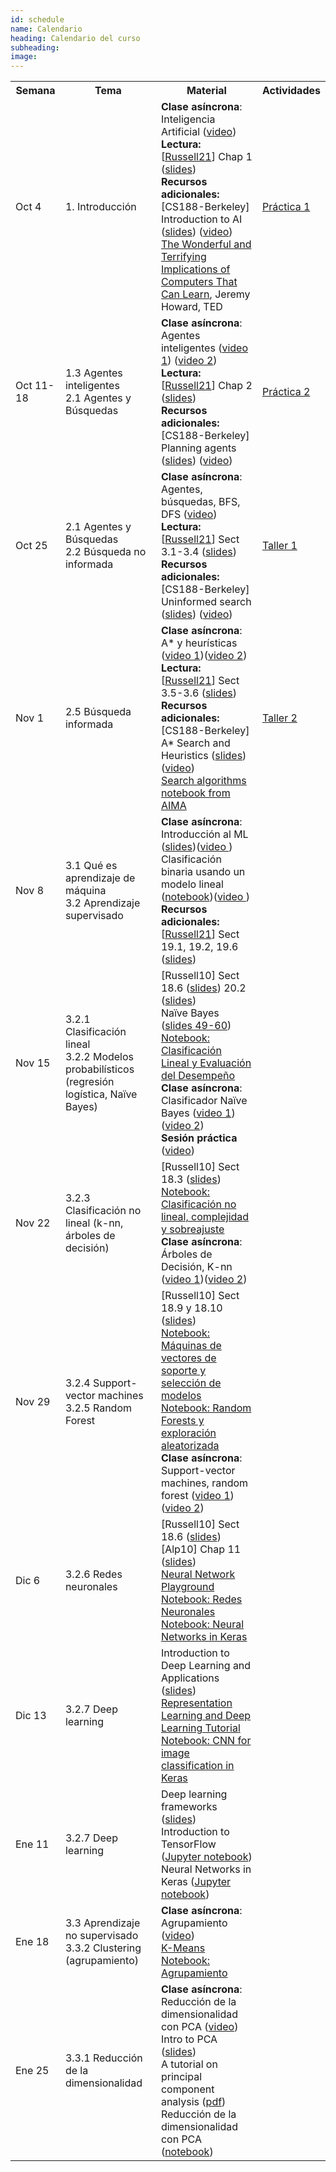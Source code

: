 ```yaml
---
id: schedule
name: Calendario
heading: Calendario del curso
subheading: 
image: 
---
```

<table class="table table-condensed">
	<tbody>
		<tr>
			<th>Semana</th>
			<th>Tema</th>
			<th>Material</th>
			<th>Actividades</th>
		</tr>
		<small>
			<tr>
				<td>Oct 4</td>
				<td>1. Introducción</td>
				<td>
					<b>Clase asíncrona</b>: Inteligencia Artificial (<a href= "https://drive.google.com/file/d/16wHaIRn0GCoephK_uLCROw9V6CcvTf37/view?usp=sharing">video</a>)<br>
					<b>Lectura:</b> [<a href= "http://aima.cs.berkeley.edu/contents.html">Russell21</a>] Chap 1 (<a href= "http://aima.eecs.berkeley.edu/slides-pdf/chapter01.pdf">slides</a>)<br>
					<b>Recursos adicionales:</b><br>
					[CS188-Berkeley] Introduction to AI (<a href= "https://drive.google.com/file/d/1w8mEtBzqTsLg1heOnElWpWJxfI3bieZ0/view">slides</a>) (<a href= "https://www.youtube.com/watch?v=MCN9I5gP6XY&list=PLp8QV47qJEg7Jpj9szwe-aXtf4-wRddtV&index=1">video</a>)<br>					
					<a href= "https://www.ted.com/talks/jeremy_howard_the_wonderful_and_terrifying_implications_of_computers_that_can_learn">The Wonderful and Terrifying Implications of Computers That Can Learn</a>, Jeremy Howard, TED	<br>
				</td>
				<td>
					<a href= "practica1.pdf">Práctica 1</a>
				</td>
			</tr>
			<tr>
				<td>Oct 11-18</td>
				<td>1.3 Agentes inteligentes<br>
					2.1 Agentes y Búsquedas<br>
				</td>
				<td>
					<b>Clase asíncrona</b>: Agentes inteligentes (<a href= "https://drive.google.com/file/d/1-Hy_671nfcFNa7F-NV7fC5IbIX4r_Ynm/view?t=1714">video 1</a>) (<a href= "https://drive.google.com/file/d/1IEjSUbyu1wp016eATXuZp60Q0DHZTXRj/view?t=9">video 2</a>)<br>
					<b>Lectura:</b> [<a href= "http://aima.cs.berkeley.edu/contents.html">Russell21</a>] Chap 2 (<a href= "http://aima.eecs.berkeley.edu/slides-pdf/chapter02.pdf">slides</a>)<br>
					<b>Recursos adicionales:</b><br>
					[CS188-Berkeley] Planning agents (<a href= "https://drive.google.com/file/d/1X74qlbbKkx2gwlyAyFEoe-Viu8X36DYO/view">slides</a>) (<a href= "https://www.youtube.com/watch?v=PUMNeQL1hBc&list=PLp8QV47qJEg5xVEt_bnImKNVFZ1QyHTRx&index=1">video</a>)<br>
				</td>
				<td>
					<a href= "https://colab.research.google.com/drive/18ZWxA8iy7Bjz8K3uuAUPjCqYLR8akJ8A?usp=sharing">Práctica 2</a>
				</td>
			</tr>
			<tr>
				<td>Oct 25</td>
				<td>2.1 Agentes y Búsquedas<br>
					2.2 Búsqueda no informada<br>
				</td>
				<td>
					<b>Clase asíncrona</b>: Agentes, búsquedas, BFS, DFS (<a href= "https://drive.google.com/file/d/1hxerUmA98tGmbXNyghmE9qQnxSKTkoAG/view?usp=sharing">video</a>)<br>
					<b>Lectura:</b> [<a href= "http://aima.cs.berkeley.edu/contents.html">Russell21</a>] Sect 3.1-3.4 (<a href= "http://aima.eecs.berkeley.edu/slides-pdf/chapter02.pdf">slides</a>)<br>
					<b>Recursos adicionales:</b><br>
					[CS188-Berkeley] Uninformed search (<a href= "https://drive.google.com/file/d/1X74qlbbKkx2gwlyAyFEoe-Viu8X36DYO/view">slides</a>) (<a href= "https://www.youtube.com/playlist?list=PLp8QV47qJEg5xVEt_bnImKNVFZ1QyHTRx">video</a>)<br>
				</td>
				<td>
					<a href= "https://colab.research.google.com/drive/1ezuhF5opGvINR04OJdSlEEvvRbi8Nrdp?usp=sharing">Taller 1</a>
				</td>
			</tr>
			<tr>
				<td>Nov 1</td>
				<td>
				2.5 Búsqueda informada<br> 
				</td>
				<td>
					<b>Clase asíncrona</b>: A* y heurísticas (<a href= "https://drive.google.com/file/d/1oTtFMYrqQECkB_XfkYpsZItmpyWqfTIL/view?t=780">video 1</a>)(<a href= "https://drive.google.com/file/d/1ATKLXE2cxSo8YXuklzXAU6aI7OLvSvGy/view?t=15">video 2</a>)<br>
					<b>Lectura:</b> [<a href= "http://aima.cs.berkeley.edu/contents.html">Russell21</a>] Sect 3.5-3.6 (<a href= "http://aima.eecs.berkeley.edu/slides-pdf/chapter04a.pdf">slides</a>) <br>
					<b>Recursos adicionales:</b><br>
					[CS188-Berkeley] A* Search and Heuristics (<a href= "https://drive.google.com/file/d/1MeD3hvq0rQ_rA3KZ_3hBMnHPIK968b_Y/view">slides</a>) (<a href= "https://www.youtube.com/playlist?list=PLp8QV47qJEg6Xr_sqowapHJ-WiFsExA5I">video</a>)<br>
					<a href= "https://github.com/aimacode/aima-python/blob/master/search4e.ipynb">Search algorithms notebook from AIMA </a><br>	
				</td>
				<td>
					<a href= "https://colab.research.google.com/drive/1qy6MphviigtO_L9PTCCXcjAQrsyoSt7J?usp=sharing">Taller 2</a>
				</td>
			</tr>
			<tr>
				<td>Nov 8</td>
				<td>3.1 Qué es aprendizaje de máquina<br>
					3.2 Aprendizaje supervisado<br>
				</td>
				<td>
					<b>Clase asíncrona</b>:  <br>
					Introducción al ML (<a href= "https://fagonzalezo.github.io/iis-2019-1/intro-ml.pdf">slides</a>)(<a href= "https://drive.google.com/file/d/1eK8pneZVxuMekVCbH3vu5NiKwxoEtisA/view?t=113">video </a>)<br>
					Clasificación binaria usando un modelo lineal (<a href= "https://colab.research.google.com/drive/1J4p2g0xbRUS5u6-whz9vWUABiGZvuneA?usp=sharing">notebook</a>)(<a href= "https://drive.google.com/file/d/1WUZPuXxid-iZOko-UKH1NlgBUSPgarSZ/view?usp=sharing">video </a>)<br>
					<b>Recursos adicionales:</b><br>
					[<a href= "http://aima.cs.berkeley.edu/contents.html">Russell21</a>] Sect 19.1, 19.2, 19.6 (<a href= "http://aima.eecs.berkeley.edu/slides-pdf/chapter18.pdf">slides</a>) <br>
				</td>
				<td>
				</td>
			</tr>
			<tr>
				<td>Nov 15</td>
				<td>
				3.2.1 Clasificación lineal<br>
				3.2.2 Modelos probabilísticos (regresión logística, Naïve Bayes)<br>
				</td>
				<td>
					[Russell10] Sect 18.6 (<a href= "http://aima.eecs.berkeley.edu/slides-pdf/chapter18.pdf">slides</a>) 20.2 (<a href= "http://aima.eecs.berkeley.edu/slides-pdf/chapter20a.pdf">slides</a>)<br>
					Naïve Bayes (<a href= "https://www-users.cs.umn.edu/~kumar001/dmbook/dmslides/chap5_alternative_classification.pdf">slides 49-60</a>)<br>
					<a href= "https://colab.research.google.com/drive/1nkxk-h0cBICX2uTCSWaIF6YXhKNMhR8u?usp=sharing">Notebook: Clasificación Lineal y Evaluación del Desempeño</a><br>
					<b>Clase asíncrona</b>: Clasificador Naïve Bayes (<a href= "https://drive.google.com/file/d/15mXmUQMmV4du_8-NY93fdgolAM-yBbiI/view?usp=sharing">video 1</a>)(<a href= "https://drive.google.com/file/d/1XwL-cYgttn5N24Zf5GRrvplme834-PVC/view">video 2</a>)<br>
					<b>Sesión práctica</b> (<a href= "https://drive.google.com/file/d/1cisr_EJCaXKQlDTtvl7hW99cKJ6nRhQq/view?usp=sharing">video</a>)<br>
				</td>
				<td>
				</td>
			</tr>
			<tr>
				<td>Nov 22</td>
				<td>3.2.3 Clasificación no lineal (k-nn, árboles de decisión)<br>
				</td>
				<td>
					[Russell10] Sect 18.3 (<a href= "http://aima.eecs.berkeley.edu/slides-pdf/chapter18.pdf">slides</a>) <br>
					<a href= "https://colab.research.google.com/drive/1pvTLE_jx2cdnU3jCZ9T1hQk3d3jIxoh7">Notebook: Clasificación no lineal, complejidad y sobreajuste</a><br>
					<b>Clase asíncrona</b>: Árboles de Decisión, K-nn (<a href= "https://drive.google.com/file/d/1RyjxtIVIjmvObChOfuf0lWveXMbWpxhs/view?t=50">video 1</a>)(<a href= "https://drive.google.com/file/d/1IRhxupbKaSO0ZvewBq4MobITk_rcMM1z/view?t=130">video 2</a>)<br>
				</td>
				<td>
				</td>
			</tr>
			<tr>
				<td>Nov 29</td>
				<td>
					3.2.4 Support-vector machines<br>
					3.2.5 Random Forest
				</td>
				<td>
					[Russell10] Sect 18.9 y 18.10 (<a href= "http://aima.eecs.berkeley.edu/slides-pdf/chapter18.pdf">slides</a>) <br>
					<a href= "https://colab.research.google.com/drive/1kfy-4I9OyP7rQTdbsNs5UoM6GVi0Ig4P?usp=sharing">Notebook: Máquinas de vectores de soporte y selección de modelos</a><br>
					<a href= "https://colab.research.google.com/drive/1MCfPiwOIG-v77YLUFW7iJmGVewiWAYbE">Notebook: Random Forests y exploración aleatorizada</a><br>
					<b>Clase asíncrona</b>: Support-vector machines, random forest (<a href= "https://drive.google.com/file/d/1J-oOjZfh0oTWPPrwHoE5VA8irGQ41n81/view?usp=sharing">video 1</a>)(<a href= "https://drive.google.com/file/d/1rgXm_XtV8NHi0W3UlpSbkQOgTWdIzvgy/view?usp=sharing">video 2</a>)<br>
				</td>
				<td>
				</td>
			</tr>
			<tr>
				<td>Dic 6</td>
				<td>3.2.6 Redes neuronales<br>
				</td>
				<td>
					[Russell10] Sect 18.6 (<a href= "http://aima.eecs.berkeley.edu/slides-pdf/chapter18.pdf">slides</a>) <br>
					[Alp10] Chap 11  (<a href= "https://www.cmpe.boun.edu.tr/~ethem/i2ml2e/2e_v1-0/i2ml2e-chap11-v1-0.pdf">slides</a>) <br>
					<a href= "https://playground.tensorflow.org/">Neural Network Playground</a><br>
					<a href= "https://colab.research.google.com/drive/167WK7Ts3Z5gVhPshFwFh0F36PyzZev_4?usp=sharing">Notebook: Redes Neuronales</a><br>
					<a href= "https://colab.research.google.com/drive/1LzTwgL3jL1L58lQqe29F4TXw_KqA08ak">Notebook: Neural Networks in Keras</a><br>
				</td>
				<td>
				</td>
			</tr>
			<tr>
				<td>Dic 13</td>
				<td>3.2.7 Deep learning<br>
				</td>
				<td>
					Introduction to Deep Learning and Applications (<a href= "https://github.com/albahnsen/AppliedDeepLearningClass/blob/master/presentations/DL-introduction.pdf">slides</a>) <br>
					<a href= "https://fagonzalezo.github.io/dl_tutorial_upv/">Representation Learning and Deep Learning Tutorial </a><br>
					<a href= "https://colab.research.google.com/drive/1C8MOfKYY-Pb9dlNBli8pF8YYpYVCJuhp">Notebook: CNN for image classification in Keras</a><br>
				</td>
				<td>
				</td>
			</tr>
			<tr>
				<td>Ene 11</td>
				<td>3.2.7 Deep learning<br>
				</td>
				<td>
				Deep learning frameworks (<a href= "https://github.com/fagonzalezo/ml-2020-1/raw/master/ML%20Deep%20Learning%20Frameworks.pdf">slides</a>)<br>
				Introduction to TensorFlow (<a href= "https://colab.research.google.com/drive/1cjmAU2v0oDZawN9AAZshz4t6AhqDOBf-">Jupyter notebook</a>)<br>
				Neural Networks in Keras (<a href= "https://colab.research.google.com/drive/1iOIVyQ19GGkY_5knuLRo0HP3BouJlpwy">Jupyter notebook</a>)<br>
				</td>
				<td>
				</td>
			</tr>
            <tr>
				<td>Ene 18</td>
				<td>
				3.3 Aprendizaje no supervisado <br>
				3.3.2 Clustering (agrupamiento)<br>
				</td>
				<td>
					<b>Clase asíncrona</b>: Agrupamiento (<a href= "https://www.youtube.com/watch?v=6I7pWdW1KSE">video</a>)
					<br>
					<a href= "https://fagonzalezo.github.io/iis-2018-1/KMeans.pdf">K-Means</a><br>
					<a href= "https://colab.research.google.com/drive/1_0Ipc_RqFNwBrVAc3HY4rZfDpKLHrbgR?usp=sharing">Notebook: Agrupamiento</a><br>
				</td>
				<td>
				</td>
			</tr>
			<tr>
				<td>Ene 25</td>
				<td>
				    3.3.1 Reducción de la dimensionalidad <br>
				</td>
				<td>
					<b>Clase asíncrona</b>: Reducción de la dimensionalidad con PCA (<a href= "https://www.youtube.com/watch?v=EX1397RTcEs">video</a>)<br>
					Intro to PCA (<a href= "https://www.scribd.com/presentation/62790749/Intro-to-PCA">slides</a>)
					<br>
					A tutorial on principal component analysis (<a href= "https://www.cs.princeton.edu/picasso/mats/PCA-Tutorial-Intuition_jp.pdf">pdf</a>)<br>
					Reducción de la dimensionalidad con PCA (<a href= "https://colab.research.google.com/drive/1UO8TZ4oRsjHhDOaIbU3xM0Ndsf_5QQb8">notebook</a>)
				</td>
				<td>
				</td>				
			</tr>
		</small>
	</tbody>
</table>
